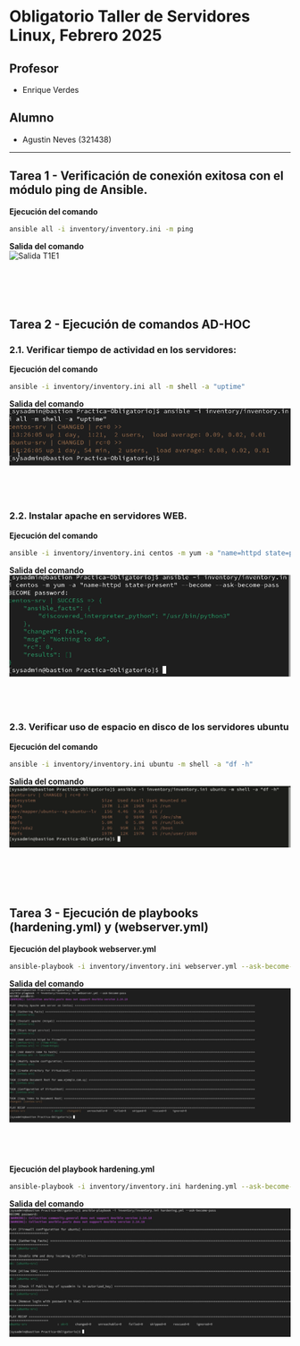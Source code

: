 #  Obligatorio Taller de Servidores Linux, Febrero 2025

## Profesor

- Enrique Verdes

## Alumno

- Agustin Neves (321438)

***
## Tarea 1 - Verificación de conexión exitosa con el módulo ping de Ansible.  
**Ejecución del comando**  
```bash
ansible all -i inventory/inventory.ini -m ping  
```  
**Salida del comando**  
![Salida T1E1](/images/Tarea1/prueba%20comando%20ping%20en%20máquinas%20ansible.png)

# &nbsp;

## Tarea 2 - Ejecución de comandos AD-HOC

### 2.1. Verificar tiempo de actividad en los servidores:

**Ejecución del comando**  
```bash
ansible -i inventory/inventory.ini all -m shell -a "uptime"
```
**Salida del comando**  
![Salida T2E1](/images/Tarea2/Salida%20tarea%202%20ejercicio%201.png)

## &nbsp;

### 2.2. Instalar apache en servidores WEB.

**Ejecución del comando**
```bash
ansible -i inventory/inventory.ini centos -m yum -a "name=httpd state=present" --become --ask-become-pass
```
**Salida del comando**  
![Salida T2E1](/images/Tarea2/salida%20tarea%202%20ejercicio%202.png)

## &nbsp;

### 2.3. Verificar uso de espacio en disco de los servidores ubuntu

**Ejecución del comando**
```bash
ansible -i inventory/inventory.ini ubuntu -m shell -a "df -h"
```
**Salida del comando**  
![Salida T2E1](/images/Tarea2/salida_T2E3.png)

# &nbsp;

## Tarea 3 - Ejecución de playbooks (hardening.yml) y (webserver.yml)

**Ejecución del playbook webserver.yml**

```bash
ansible-playbook -i inventory/inventory.ini webserver.yml --ask-become-pass
```

**Salida del comando**  
![Salida T3E1](/images/Tarea3/results%20playbook%20websever.yml.JPG)

## &nbsp;

**Ejecución del playbook hardening.yml**

```bash
ansible-playbook -i inventory/inventory.ini hardening.yml --ask-become-pass
```

**Salida del comando**  
![Salida T3E1](/images/Tarea3/results%20playbook%20hardening.yml.JPG)









